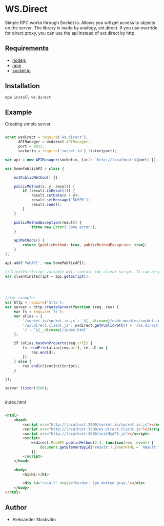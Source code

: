 # WS.Direct
Simple RPC works through Socket.io. Allows you will get access to objects on the server.
The library is made by analogy, ext.direct. If you use override for direct.proxy, you can use the api instead of ext.direct by http.

## Requirements
 - [nodejs](http://nodejs.org)
 - [npm](http://npmjs.org)
 - [socket.io](http://http://socket.io)


## Installation
    npm install ws.direct

## Example

Creating simple server
```javascript

const wsdirect = require('ws.direct'),
      APIManager = wsdirect.APIManager,
      port = 8811,
      socketio = require('socket.io').listen(port);

var api = new APIManager(socketio, {url: `http://localhost:${port}`}); //URL need for client to know where to connect 

var SomePublicAPI = class {

    notPublicMethod() {}

    publicMethod(x, y, result) {
        if (result.isResult()) {
            result.setData(x + y);
            result.setMessage('SUPER');
            result.send();
        }
    }

    publicMethodException(result) {
            throw new Error('Some error');
    }

    apiMethods() {
        return {publicMethod: true, publicMethodException: true};
    }
};

api.add('PubAPI', new SomePublicAPI);

//ClientInitScript variable will contain the client script. It can be performed on the browser side in any convenient way.
var clientInitScript = api.getScript();




//for example:
var http = require('http');
var server = http.createServer(function (req, res) {
    var fs = require('fs');
    var alias = {
        '/socket.io/socket.io.js': `${__dirname}/node_modules/socket.io-client/dist/socket.io.js`,
        '/ws.direct.client.js': wsdirect.getPublicPath() + '/ws.direct.client.js',
        '/': `${__dirname}/index.html`
    };

    if (alias.hasOwnProperty(req.url)) {
        fs.readFile(alias[req.url], (e, d) => {
            res.end(d);
        });
    } else {
        res.end(clientInitScript);
    }

});

server.listen(3500);
 
```

index.html
```html

<html>
    <head>
        <script src="http://localhost:3500/socket.io/socket.io.js"></script>
        <script src="http://localhost:3500/ws.direct.client.js"></script>
        <script src="http://localhost:3500/initMyAPI.js"></script>
        <script>
            wsdirect.PubAPI.publicMethod(2,3, function(res, event) {
                document.getElementById('result').innerHTML = `Result: ${res}`;
            });
        </script>
    </head>

    <body>
        <h1>Hi!</h1>

        <div id="result" style="border: 1px dotted gray;"></div>
    </body>
</html>

```


## Author
 - Aleksander Moskvitin